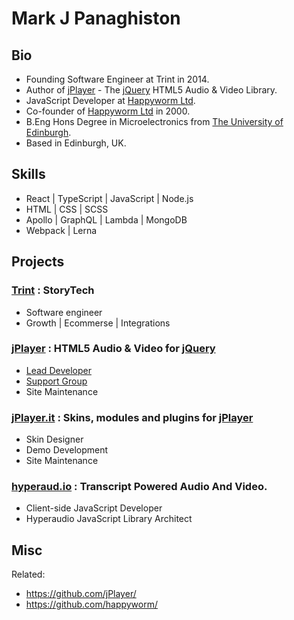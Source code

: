 # Mark J Panaghiston

## Bio

* Founding Software Engineer at Trint in 2014.
* Author of [jPlayer](http://jplayer.org/) - The [jQuery](http://jquery.com/) HTML5 Audio & Video Library.
* JavaScript Developer at [Happyworm Ltd](http://happyworm.com/).
* Co-founder of [Happyworm Ltd](http://happyworm.com/) in 2000.
* B.Eng Hons Degree in Microelectronics from [The University of Edinburgh](http://www.ed.ac.uk/).
* Based in Edinburgh, UK.

## Skills

* React | TypeScript | JavaScript | Node.js
* HTML | CSS | SCSS
* Apollo | GraphQL | Lambda | MongoDB
* Webpack | Lerna

## Projects

### [Trint](https://trint.com/) : StoryTech
* Software engineer
* Growth | Ecommerse | Integrations

### [jPlayer](http://jplayer.org/) : HTML5 Audio & Video for [jQuery](http://jquery.com/)
* [Lead Developer](https://github.com/happyworm/jPlayer)
* [Support Group](https://groups.google.com/forum/#!forum/jplayer)
* Site Maintenance

### [jPlayer.it](http://jplayer.it/) : Skins, modules and plugins for [jPlayer](http://jplayer.org/)
* Skin Designer
* Demo Development
* Site Maintenance

### [hyperaud.io](http://hyperaud.io/) : Transcript Powered Audio And Video.
* Client-side JavaScript Developer
* Hyperaudio JavaScript Library Architect

## Misc

Related:
- https://github.com/jPlayer/
- https://github.com/happyworm/
